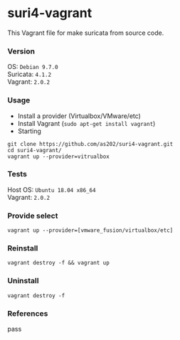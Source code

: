 # suri4-vagrant

This Vagrant file for make suricata from source code.

### Version  
OS: `Debian 9.7.0`  
Suricata: `4.1.2`  
Vagrant: `2.0.2`  

### Usage  
- Install a provider (Virtualbox/VMware/etc)  
- Install Vagrant (`sudo apt-get install vagrant`)  
- Starting  
```  
git clone https://github.com/as202/suri4-vagrant.git  
cd suri4-vagrant/  
vagrant up --provider=vitrualbox  
```

### Tests  
Host OS: `Ubuntu 18.04 x86_64`   
Vagrant: `2.0.2`   


### Provide select  
```
vagrant up --provider=[vmware_fusion/virtualbox/etc]
```


### Reinstall
```
vagrant destroy -f && vagrant up
```

### Uninstall
```
vagrant destroy -f
```

### References  
pass
